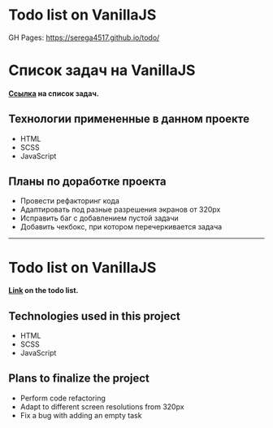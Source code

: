 # Todo list on VanillaJS

GH Pages: https://serega4517.github.io/todo/

# Список задач на VanillaJS

#### [Ссылка](https://serega4517.github.io/todo/) на список задач.

## Технологии примененные в данном проекте

* HTML
* SCSS
* JavaScript

## Планы по доработке проекта

* Провести рефакторинг кода
* Адаптировать под разные разрешения экранов от 320px
* Исправить баг с добавлением пустой задачи
* Добавить чекбокс, при котором перечеркивается задача
-----
# Todo list on VanillaJS

#### [Link](https://serega4517.github.io/todo/) on the todo list.

## Technologies used in this project

* HTML
* SCSS
* JavaScript

## Plans to finalize the project

* Perform code refactoring
* Adapt to different screen resolutions from 320px
* Fix a bug with adding an empty task
